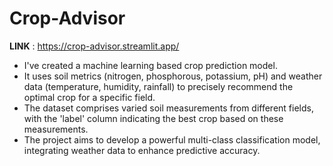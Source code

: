 # Crop-Advisor
**LINK** :  https://crop-advisor.streamlit.app/
* I've created a machine learning based crop prediction model.
* It uses soil metrics (nitrogen, phosphorous, potassium, pH) and weather data (temperature, humidity, rainfall) to precisely recommend the optimal crop for a specific field.
* The dataset comprises varied soil measurements from different fields, with the 'label' column indicating the best crop based on these measurements.
* The project aims to develop a powerful multi-class classification model, integrating weather data to enhance predictive accuracy.
